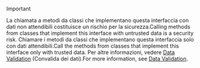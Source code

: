 > [!IMPORTANT]
> <span data-ttu-id="eb73e-101">La chiamata a metodi da classi che implementano questa interfaccia con dati non attendibili costituisce un rischio per la sicurezza.</span><span class="sxs-lookup"><span data-stu-id="eb73e-101">Calling methods from classes that implement this interface with untrusted data is a security risk.</span></span> <span data-ttu-id="eb73e-102">Chiamare i metodi da classi che implementano questa interfaccia solo con dati attendibili.</span><span class="sxs-lookup"><span data-stu-id="eb73e-102">Call the methods from classes that implement this interface only with trusted data.</span></span> <span data-ttu-id="eb73e-103">Per altre informazioni, vedere [Data Validation](https://www.owasp.org/index.php/Data_Validation) (Convalida dei dati).</span><span class="sxs-lookup"><span data-stu-id="eb73e-103">For more information, see [Data Validation](https://www.owasp.org/index.php/Data_Validation).</span></span>